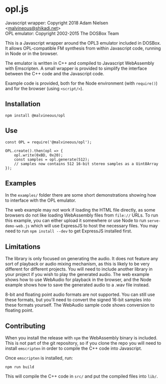 # opl.js
Javascript wrapper: Copyright 2018 Adam Nielsen <<malvineous@shikadi.net>>  
OPL emulator: Copyright 2002-2015 The DOSBox Team  

This is a Javascript wrapper around the OPL3 emulator included in DOSBox.  It
allows OPL-compatible FM synthesis from within Javascript code, running in Node
or in the browser.

The emulator is written in C++ and compiled to Javascript WebAssembly with
Emscripten.  A small wrapper is provided to simplify the interface between the
C++ code and the Javascript code.

Example code is provided, both for the Node environment (with `require()`) and
for the browser (using `<script/>`).

## Installation

    npm install @malvineous/opl

## Use

    const OPL = require('@malvineous/opl');

    OPL.create().then(opl => {
        opl.write(0xBD, 0x20);
        const samples = opl.generate(512);
        // samples now contains 512 16-bit stereo samples as a Uint8Array
    });

## Examples

In the `examples/` folder there are some short demonstrations showing how to
interface with the OPL emulator.

The web example may not work if loading the HTML file directly, as some browsers
do not like loading WebAssembly files from `file://` URLs.  To run this example,
you can either upload it somewhere or use Node to run `serve-demo-web.js` which
will use ExpressJS to host the necessary files.  You may need to run
`npm install --dev` to get ExpressJS installed first.

## Limitations

The library is only focused on generating the audio.  It does not feature any
sort of playback or audio mixing mechanism, as this is likely to be very
different for different projects.  You will need to include another library in
your project if you wish to play the generated audio.  The web example shows how
to use WebAudio for playback in the browser, and the Node example shows how to
save the generated audio to a .wav file instead.

8-bit and floating point audio formats are not supported.  You can still use
these formats, but you'll need to convert the signed 16-bit samples into these
formats yourself.  The WebAudio sample code shows conversion to floating point.

## Contributing

When you install the release with `npm` the WebAssembly binary is included.
This is not part of the git repository, so if you clone the repo you will need
to install `emscripten` in order to compile the C++ code into Javascript.

Once `emscripten` is installed, run:

    npm run build

This will compile the C++ code in `src/` and put the compiled files into `lib/`.
